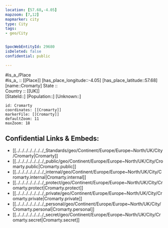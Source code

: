 ```yaml
---
location: [57.68,-4.05] 
mapzoom: [7,12] 
mapmarker: city 
type: City
tags:
- geo/City


SpocWebEntityId: 29680
isDeleted: false
confidential: public

---
```

#is_a_/Place  
#is_a_ :: [[Place]] 
[has_place_longitude::-4.05] 
[has_place_latitude::57.68] 
[name::Cromarty] 
State ::  
Country :: [[UK]]  
[StateId::] 
[Population::] 
[Unknown::] 


```leaflet
id: Cromarty
coordinates: [[Cromarty]] 
markerFile: [[Cromarty]] 
defaultZoom: 11 
maxZoom: 18
```


## Confidential Links & Embeds: 
- [[../../../../../../../_Standards/geo/Continent/Europe/Europe~North/UK/City/Cromarty|Cromarty]] 
- [[../../../../../../../_public/geo/Continent/Europe/Europe~North/UK/City/Cromarty.public|Cromarty.public]] 
- [[../../../../../../../_internal/geo/Continent/Europe/Europe~North/UK/City/Cromarty.internal|Cromarty.internal]] 
- [[../../../../../../../_protect/geo/Continent/Europe/Europe~North/UK/City/Cromarty.protect|Cromarty.protect]] 
- [[../../../../../../../_private/geo/Continent/Europe/Europe~North/UK/City/Cromarty.private|Cromarty.private]] 
- [[../../../../../../../_personal/geo/Continent/Europe/Europe~North/UK/City/Cromarty.personal|Cromarty.personal]] 
- [[../../../../../../../_secret/geo/Continent/Europe/Europe~North/UK/City/Cromarty.secret|Cromarty.secret]] 
